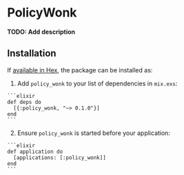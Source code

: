 # PolicyWonk

**TODO: Add description**

## Installation

If [available in Hex](https://hex.pm/docs/publish), the package can be installed as:

  1. Add `policy_wonk` to your list of dependencies in `mix.exs`:

    ```elixir
    def deps do
      [{:policy_wonk, "~> 0.1.0"}]
    end
    ```

  2. Ensure `policy_wonk` is started before your application:

    ```elixir
    def application do
      [applications: [:policy_wonk]]
    end
    ```

